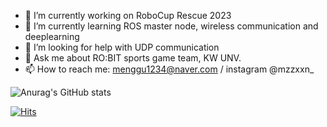 

- 🔭 I’m currently working on RoboCup Rescue 2023
- 🌱 I’m currently learning ROS master node, wireless communication and deeplearning
- 🤔 I’m looking for help with UDP communication
- 💬 Ask me about RO:BIT sports game team, KW UNV.
- 📫 How to reach me: menggu1234@naver.com / instagram @mzzxxn_


![Anurag's GitHub stats](https://github-readme-stats.vercel.app/api?username=mjlee111&show_icons=true&theme=radical)


[![Hits](https://hits.seeyoufarm.com/api/count/incr/badge.svg?url=https%3A%2F%2Fgithub.com%2Fmjlee111%2Fhit-counter&count_bg=%23000000&title_bg=%23555555&icon=&icon_color=%23E7E7E7&title=hits&edge_flat=false)](https://hits.seeyoufarm.com)
